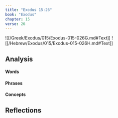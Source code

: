 ```yaml
---
title: "Exodus 15:26"
book: "Exodus"
chapter: 15
verse: 26
---
```

![[/Greek/Exodus/015/Exodus-015-026G.md#Text]]
![[/Hebrew/Exodus/015/Exodus-015-026H.md#Text]]

## Analysis

#### Words

#### Phrases

#### Concepts

## Reflections
